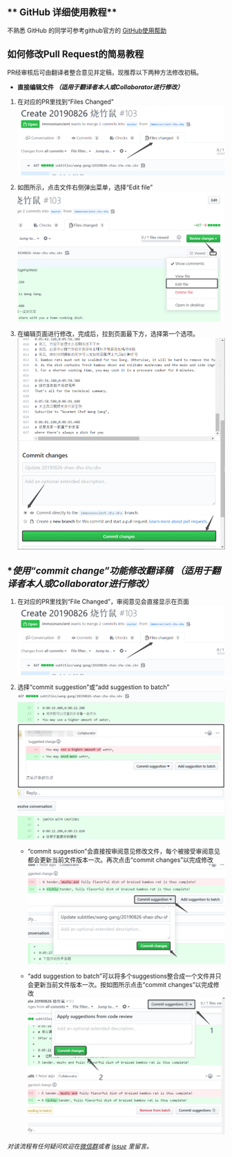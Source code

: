 ## ** GitHub 详细使用教程**
不熟悉 GitHub 的同学可参考github官方的 [GitHub使用帮助](https://help.github.com/en/articles/incorporating-feedback-in-your-pull-request)

## **如何修改Pull Request的简易教程**
PR经审核后可由翻译者整合意见并定稿，现推荐以下两种方法修改初稿。
* **直接编辑文件 *（适用于翻译者本人或Collaborator进行修改）***
1. 在对应的PR里找到“Files Changed”
![File Chnage](resources/0.png)

2. 如图所示，点击文件右侧弹出菜单，选择“Edit file”
![edit file](resources/1-1.png)

3. 在编辑页面进行修改，完成后，拉到页面最下方，选择第一个选项。
![first option](resources/1-2.png)

## **使用“commit change”功能修改翻译稿 *（适用于翻译者本人或Collaborator进行修改）**
1. 在对应的PR里找到“File Changed”，审阅意见会直接显示在页面
![file change](resources/0.png)

2. 选择“commit suggestion”或“add suggestion to batch”
![apply change](resources/2-1.png)
  
   * “commit suggestion”会直接按审阅意见修改文件，每个被接受审阅意见都会更新当前文件版本一次。再次点击“commit changes”以完成修改
   ![commit change](resources/2-2-1.png)
  
   * “add suggestion to batch”可以将多个suggestions整合成一个文件并只会更新当前文件版本一次。按如图所示点击“commit changes”以完成修改
   ![add to batch](resources/2-2-2.png)

*对该流程有任何疑问欢迎在[微信群](/docs/wechat.md)或者 [issue](/../../issues) 里留言。*  

